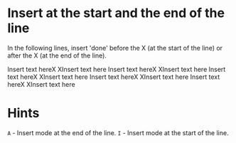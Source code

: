 # Insert at the start and the end of the line

In the following lines, insert 'done' before the X (at the start of the line) or after the X (at the end of the line).

Insert text hereX
XInsert text here
Insert text hereX
XInsert text here
Insert text hereX
XInsert text here
Insert text hereX
XInsert text here
Insert text hereX
XInsert text here

# Hints
`A` - Insert mode at the end of the line.
`I` - Insert mode at the start of the line.
